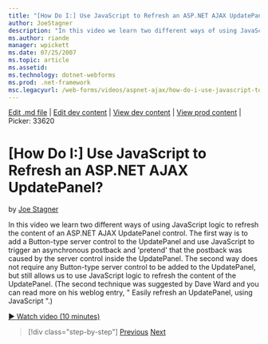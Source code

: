 ```yaml
---
title: "[How Do I:] Use JavaScript to Refresh an ASP.NET AJAX UpdatePanel? | Microsoft Docs"
author: JoeStagner
description: "In this video we learn two different ways of using JavaScript logic to refresh the content of an ASP.NET AJAX UpdatePanel control. The first way is to add a..."
ms.author: riande
manager: wpickett
ms.date: 07/25/2007
ms.topic: article
ms.assetid: 
ms.technology: dotnet-webforms
ms.prod: .net-framework
msc.legacyurl: /web-forms/videos/aspnet-ajax/how-do-i-use-javascript-to-refresh-an-aspnet-ajax-updatepanel
---
```

[Edit .md file](C:\Projects\msc\dev\Msc.Www\Web.ASP\App_Data\github\web-forms\videos\aspnet-ajax\how-do-i-use-javascript-to-refresh-an-aspnet-ajax-updatepanel.md) | [Edit dev content](http://www.aspdev.net/umbraco#/content/content/edit/26597) | [View dev content](http://docs.aspdev.net/tutorials/web-forms/videos/aspnet-ajax/how-do-i-use-javascript-to-refresh-an-aspnet-ajax-updatepanel.html) | [View prod content](http://www.asp.net/web-forms/videos/aspnet-ajax/how-do-i-use-javascript-to-refresh-an-aspnet-ajax-updatepanel) | Picker: 33620

[How Do I:] Use JavaScript to Refresh an ASP.NET AJAX UpdatePanel?
====================
by [Joe Stagner](https://github.com/JoeStagner)

In this video we learn two different ways of using JavaScript logic to refresh the content of an ASP.NET AJAX UpdatePanel control. The first way is to add a Button-type server control to the UpdatePanel and use JavaScript to trigger an asynchronous postback and 'pretend' that the postback was caused by the server control inside the UpdatePanel. The second way does not require any Button-type server control to be added to the UpdatePanel, but still allows us to use JavaScript logic to refresh the content of the UpdatePanel. (The second technique was suggested by Dave Ward and you can read more on his weblog entry, " Easily refresh an UpdatePanel, using JavaScript ".)

[&#9654; Watch video (10 minutes)](https://channel9.msdn.com/Blogs/ASP-NET-Site-Videos/how-do-i-use-javascript-to-refresh-an-aspnet-ajax-updatepanel)

>[!div class="step-by-step"] [Previous](how-do-i-build-a-custom-aspnet-ajax-server-control.md) [Next](how-do-i-determine-whether-an-asynchronous-postback-has-occurred.md)